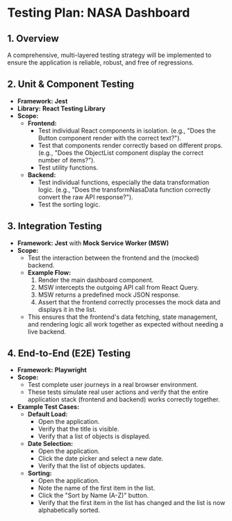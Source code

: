 # **Testing Plan: NASA Dashboard**

## **1. Overview**

A comprehensive, multi-layered testing strategy will be implemented to ensure the application is reliable, robust, and free of regressions.

## **2. Unit & Component Testing**

* **Framework:** **Jest**  
* **Library:** **React Testing Library**  
* **Scope:**  
  * **Frontend:**  
    * Test individual React components in isolation. (e.g., "Does the Button component render with the correct text?").  
    * Test that components render correctly based on different props. (e.g., "Does the ObjectList component display the correct number of items?").  
    * Test utility functions.  
  * **Backend:**  
    * Test individual functions, especially the data transformation logic. (e.g., "Does the transformNasaData function correctly convert the raw API response?").  
    * Test the sorting logic.

## **3. Integration Testing**

* **Framework:** **Jest** with **Mock Service Worker (MSW)**  
* **Scope:**  
  * Test the interaction between the frontend and the (mocked) backend.  
  * **Example Flow:**  
    1. Render the main dashboard component.  
    2. MSW intercepts the outgoing API call from React Query.  
    3. MSW returns a predefined mock JSON response.  
    4. Assert that the frontend correctly processes the mock data and displays it in the list.  
  * This ensures that the frontend's data fetching, state management, and rendering logic all work together as expected without needing a live backend.

## **4. End-to-End (E2E) Testing**

* **Framework:** **Playwright**  
* **Scope:**  
  * Test complete user journeys in a real browser environment.  
  * These tests simulate real user actions and verify that the entire application stack (frontend and backend) works correctly together.  
* **Example Test Cases:**  
  * **Default Load:**  
    * Open the application.  
    * Verify that the title is visible.  
    * Verify that a list of objects is displayed.  
  * **Date Selection:**  
    * Open the application.  
    * Click the date picker and select a new date.  
    * Verify that the list of objects updates.  
  * **Sorting:**  
    * Open the application.  
    * Note the name of the first item in the list.  
    * Click the "Sort by Name (A-Z)" button.  
    * Verify that the first item in the list has changed and the list is now alphabetically sorted.

